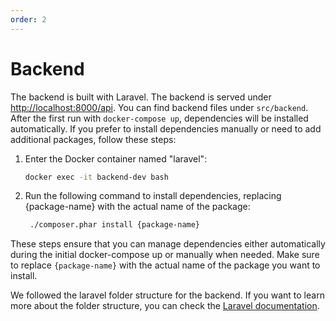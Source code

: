 ```yaml
---
order: 2
---
```


# Backend

The backend is built with Laravel. The backend is served under <http://localhost:8000/api>. You can find backend
files under `src/backend`. After the first run with `docker-compose up`, dependencies will be installed
automatically. If you prefer to install dependencies manually or need to add additional packages, follow these steps:

1. Enter the Docker container named "laravel":

   ```bash
   docker exec -it backend-dev bash
   ```

2. Run the following command to install dependencies, replacing {package-name} with the actual name of the package:

   ```bash
    ./composer.phar install {package-name}
   ```

These steps ensure that you can manage dependencies either automatically during the initial docker-compose up or
manually when needed.
Make sure to replace `{package-name}` with the actual name of the package you want to install.

We followed the laravel folder structure for the backend. If you want to learn more about the folder structure, you can
check the [Laravel documentation](https://laravel.com/docs/9.x/structure).
